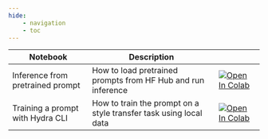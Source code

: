 ```yaml
---
hide:
    - navigation
    - toc
---
```


| Notebook                         | Description                                                       |                                                                                                                                                                                                |
| -------------------------------- | ----------------------------------------------------------------- | ---------------------------------------------------------------------------------------------------------------------------------------------------------------------------------------------- |
| Inference from pretrained prompt | How to load pretrained prompts from HF Hub and run inference      | [![Open In Colab](https://colab.research.google.com/assets/colab-badge.svg)](https://colab.research.google.com/github/sberbank-ai/ru-prompts/blob/master/notebooks/pretrained-inference.ipynb) |
| Training a prompt with Hydra CLI | How to train the prompt on a style transfer task using local data | [![Open In Colab](https://colab.research.google.com/assets/colab-badge.svg)](https://colab.research.google.com/github/sberbank-ai/ru-prompts/blob/master/notebooks/train-hydra-cli.ipynb)      |
